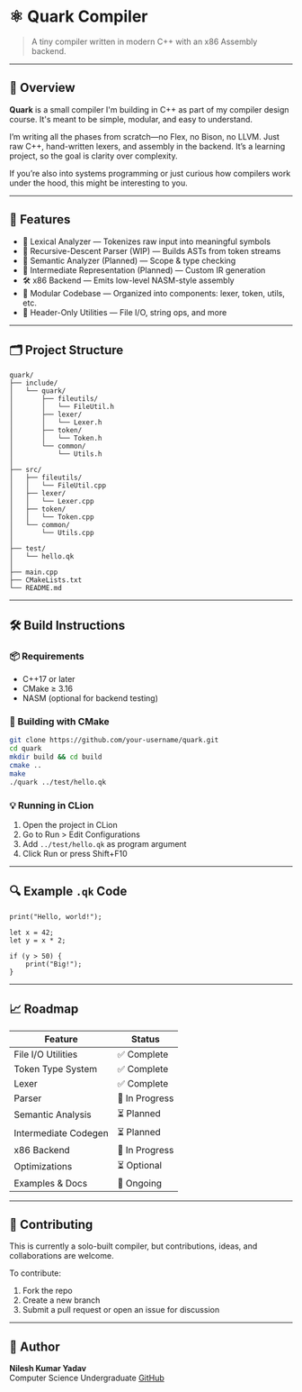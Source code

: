# ⚛️ Quark Compiler

> A tiny compiler written in modern C++ with an x86 Assembly backend.  

---

## 🚀 Overview

**Quark** is a small compiler I'm building in C++ as part of my compiler design course. It's meant to be simple, modular, and easy to understand.

I’m writing all the phases from scratch—no Flex, no Bison, no LLVM. Just raw C++, hand-written lexers, and assembly in the backend. It’s a learning project, so the goal is clarity over complexity.

If you’re also into systems programming or just curious how compilers work under the hood, this might be interesting to you.

---

## 🔩 Features

- 🧱 Lexical Analyzer — Tokenizes raw input into meaningful symbols  
- 🌲 Recursive-Descent Parser (WIP) — Builds ASTs from token streams  
- 🧠 Semantic Analyzer (Planned) — Scope & type checking  
- 🧬 Intermediate Representation (Planned) — Custom IR generation  
- 🛠 x86 Backend — Emits low-level NASM-style assembly  
- 🔧 Modular Codebase — Organized into components: lexer, token, utils, etc.  
- 🧰 Header-Only Utilities — File I/O, string ops, and more  

---

## 🗂️ Project Structure

```
quark/
├── include/
│   └── quark/
│       ├── fileutils/
│       │   └── FileUtil.h
│       ├── lexer/
│       │   └── Lexer.h
│       ├── token/
│       │   └── Token.h
│       └── common/
│           └── Utils.h
│
├── src/
│   ├── fileutils/
│   │   └── FileUtil.cpp
│   ├── lexer/
│   │   └── Lexer.cpp
│   ├── token/
│   │   └── Token.cpp
│   └── common/
│       └── Utils.cpp
│
├── test/
│   └── hello.qk
│
├── main.cpp
├── CMakeLists.txt
└── README.md
```

---

## 🛠️ Build Instructions

### 📦 Requirements

- C++17 or later  
- CMake ≥ 3.16  
- NASM (optional for backend testing)

### 🔧 Building with CMake

```bash
git clone https://github.com/your-username/quark.git
cd quark
mkdir build && cd build
cmake ..
make
./quark ../test/hello.qk
```

### 💡 Running in CLion

1. Open the project in CLion  
2. Go to Run > Edit Configurations  
3. Add `../test/hello.qk` as program argument  
4. Click Run or press Shift+F10  

---

## 🔍 Example `.qk` Code

```qk
print("Hello, world!");

let x = 42;
let y = x * 2;

if (y > 50) {
    print("Big!");
}
```

---

## 📈 Roadmap

| Feature                | Status        |
|------------------------|---------------|
| File I/O Utilities     | ✅ Complete    |
| Token Type System      | ✅ Complete    |
| Lexer                  | ✅ Complete    |
| Parser                 | 🔄 In Progress |
| Semantic Analysis      | ⏳ Planned     |
| Intermediate Codegen   | ⏳ Planned     |
| x86 Backend            | 🔄 In Progress |
| Optimizations          | ⏳ Optional    |
| Examples & Docs        | 🔄 Ongoing     |

---

## 🤝 Contributing

This is currently a solo-built compiler, but contributions, ideas, and collaborations are welcome.

To contribute:

1. Fork the repo  
2. Create a new branch  
3. Submit a pull request or open an issue for discussion

---

## 👤 Author

**Nilesh Kumar Yadav**  
Computer Science Undergraduate
[GitHub](https://github.com/nileshyadavme)

